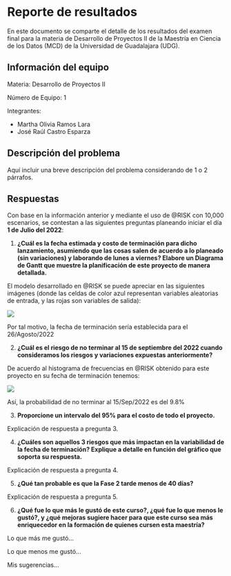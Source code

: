 # Reporte de resultados
En este documento se comparte el detalle de los resultados del examen final para la materia de Desarrollo de Proyectos II de la Maestría en Ciencia de los Datos (MCD) de la Universidad de Guadalajara (UDG).


## Información del equipo
Materia: Desarrollo de Proyectos II

Número de Equipo: 1

Integrantes:
- Martha Olivia Ramos Lara
- José Raúl Castro Esparza


## Descripción del problema
Aquí incluir una breve descripción del problema considerando de 1 o 2 párrafos.


## Respuestas
Con base en la información anterior y mediante el uso de @RISK con 10,000 escenarios, se contestan a las siguientes preguntas planeando iniciar el día __1 de Julio del 2022__:

1. **¿Cuál es la fecha estimada y costo de terminación para dicho lanzamiento, asumiendo que las cosas salen de acuerdo a lo planeado (sin variaciones) y laborando de lunes a viernes? Elabore un Diagrama de Gantt que muestre la planificación de este proyecto de manera detallada.**  

El modelo desarrollado en @RISK se puede apreciar en las siguientes imágenes (donde las celdas de color azul representan variables aleatorias de entrada, y las rojas son variables de salida):

<img src="https://raw.githubusercontent.com/vcuspinera/UDG_MCD_Project_Dev_II/main/final_exam/Equipo_1/Grafico_1.png">

Por tal motivo, la fecha de terminación sería establecida para el 26/Agosto/2022

2. **¿Cuál es el riesgo de no terminar al 15 de septiembre del 2022 cuando consideramos los riesgos y variaciones expuestas anteriormente?**  

De acuerdo al histograma de frecuencias en @RISK obtenido para este proyecto en su fecha de terminación tenemos:

<img src="https://raw.githubusercontent.com/vcuspinera/UDG_MCD_Project_Dev_II/main/final_exam/Equipo_1/Grafico_2.png">

Así, la probabilidad de no terminar al 15/Sep/2022 es del 9.8%

3. **Proporcione un intervalo del 95% para el costo de todo el proyecto.**

Explicación de respuesta a pregunta 3.


4. **¿Cuáles son aquellos 3 riesgos que más impactan en la variabilidad de la fecha de terminación? Explique a detalle en función del gráfico que soporta su respuesta.**  

Explicación de respuesta a pregunta 4.


5. **¿Qué tan probable es que la Fase 2 tarde menos de 40 días?**  

Explicación de respuesta a pregunta 5.



6. **¿Qué fue lo que más le gustó de este curso?, ¿qué fue lo que menos le gustó?, y ¿qué mejoras sugiere hacer para que este curso sea más enriquecedor en la formación de quienes cursen esta maestría?**

Lo que más me gustó...

Lo que menos me gustó...

Mis sugerencias...
